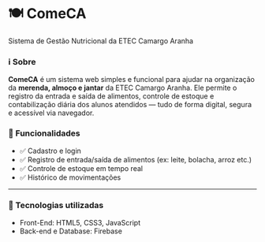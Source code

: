 # 🍽️ ComeCA
Sistema de Gestão Nutricional da ETEC Camargo Aranha

### ℹ️ Sobre
**ComeCA** é um sistema web simples e funcional para ajudar na organização da **merenda, almoço e jantar** da ETEC Camargo Aranha. Ele permite o registro da entrada e saída de alimentos, controle de estoque e contabilização diária dos alunos atendidos — tudo de forma digital, segura e acessível via navegador.

### 🚀 Funcionalidades
- ✅ Cadastro e login
- ✅ Registro de entrada/saída de alimentos (ex: leite, bolacha, arroz etc.)
- ✅ Controle de estoque em tempo real
- ✅ Histórico de movimentações

---

### 👾 Tecnologias utilizadas
- Front-End: HTML5, CSS3, JavaScript
- Back-end e Database: Firebase
